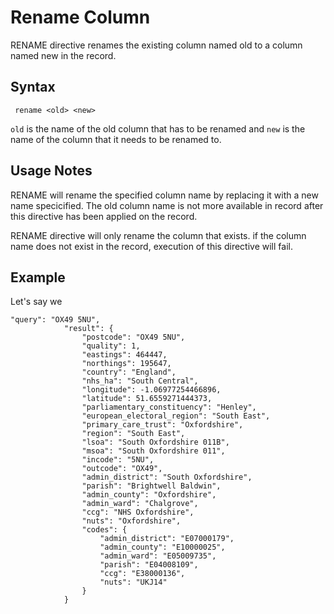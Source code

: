 # Rename Column

RENAME directive renames the existing column named old to a column named new in the record. 

## Syntax

```
 rename <old> <new>
```

```old``` is the name of the old column that has to be renamed and ```new``` is the name of the column that it needs to be renamed to.

## Usage Notes

RENAME will rename the specified column name by replacing it with a new name specicified. The old column name is not more available in record after this directive has been applied on the record. 

RENAME directive will only rename the column that exists. if the column name does not exist in the record, execution of this directive will fail. 

## Example

Let's say we 
```
"query": "OX49 5NU",
            "result": {
                "postcode": "OX49 5NU",
                "quality": 1,
                "eastings": 464447,
                "northings": 195647,
                "country": "England",
                "nhs_ha": "South Central",
                "longitude": -1.06977254466896,
                "latitude": 51.6559271444373,
                "parliamentary_constituency": "Henley",
                "european_electoral_region": "South East",
                "primary_care_trust": "Oxfordshire",
                "region": "South East",
                "lsoa": "South Oxfordshire 011B",
                "msoa": "South Oxfordshire 011",
                "incode": "5NU",
                "outcode": "OX49",
                "admin_district": "South Oxfordshire",
                "parish": "Brightwell Baldwin",
                "admin_county": "Oxfordshire",
                "admin_ward": "Chalgrove",
                "ccg": "NHS Oxfordshire",
                "nuts": "Oxfordshire",
                "codes": {
                    "admin_district": "E07000179",
                    "admin_county": "E10000025",
                    "admin_ward": "E05009735",
                    "parish": "E04008109",
                    "ccg": "E38000136",
                    "nuts": "UKJ14"
                }
            }
```


